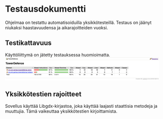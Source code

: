 # Testausdokumentti

Ohjelmaa on testattu automatisoiduilla yksikkötesteillä. Testaus on jäänyt niukaksi haastavuudensa ja aikarajoitteiden vuoksi.

## Testikattavuus

Käyttöliittymä on jätetty testauksessa huomioimatta.
![Testikattavuus](jacoco-report.png)

## Yksikkötestien rajoitteet

Sovellus käyttää Libgdx-kirjastoa, joka käyttää laajasti staattisia metodeja ja muuttujia. Tämä vaikeuttaa yksikkötestien kirjoittamista.
